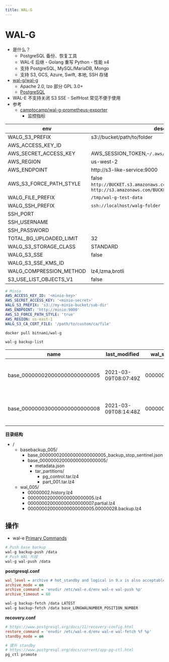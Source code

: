 ```yaml
---
title: WAL-G
---
```


# WAL-G

- 是什么？
  - PostgreSQL 备份、恢复工具
  - WAL-E 后继 - Golang 重写 Python - 性能 x4
  - 支持 PostgreSQL, MySQL/MariaDB, Mongo
  - 支持 S3, GCS, Azure, Swift, 本地, SSH 存储
- [wal-g/wal-g](https://github.com/wal-g/wal-g)
  - Apache 2.0, lzo 部分 GPL 3.0+
  - [PostgreSQL](https://github.com/wal-g/wal-g/blob/master/PostgreSQL.md)
- WAL-E 不支持关闭 S3 SSE - SelfHost 常见不便于使用
- 参考
  - [camptocamp/wal-g-prometheus-exporter](https://github.com/camptocamp/wal-g-prometheus-exporter)
    - 监控指标

| env                     | desc                                                                                   |
| ----------------------- | -------------------------------------------------------------------------------------- |
| WALG_S3_PREFIX          | s3://bucket/path/to/folder                                                             |
| AWS_ACCESS_KEY_ID       |
| AWS_SECRET_ACCESS_KEY   | AWS_SESSION_TOKEN,`~/.aws/credentials`,AWS_PROFILE                                     |
| AWS_REGION              | us-west-2                                                                              |
| AWS_ENDPOINT            | http://s3-like-service:9000                                                            |
| AWS_S3_FORCE_PATH_STYLE | false<br/>`http://BUCKET.s3.amazonaws.com/KEY` -> `http://s3.amazonaws.com/BUCKET/KEY` |
| WALG_FILE_PREFIX        | `/tmp/wal-g-test-data`                                                                 |
| WALG_SSH_PREFIX         | `ssh://localhost/walg-folder`                                                          |
| SSH_PORT                |
| SSH_USERNAME            |
| SSH_PASSWORD            |
| TOTAL_BG_UPLOADED_LIMIT | 32                                                                                     |
| WALG_S3_STORAGE_CLASS   | STANDARD                                                                               |
| WALG_S3_SSE             | false                                                                                  |
| WALG_S3_SSE_KMS_ID      |
| WALG_COMPRESSION_METHOD | lz4,lzma,brotli                                                                        |
| S3_USE_LIST_OBJECTS_V1  | false                                                                                  |

```yaml
# Minio
AWS_ACCESS_KEY_ID: '<minio-key>'
AWS_SECRET_ACCESS_KEY: '<minio-secret>'
WALG_S3_PREFIX: 's3://my-minio-bucket/sub-dir'
AWS_ENDPOINT: 'http://minio:9000'
AWS_S3_FORCE_PATH_STYLE: 'true'
AWS_REGION: us-east-1
WALG_S3_CA_CERT_FILE: '/path/to/custom/ca/file'
```

```bash
docker pull bitnami/wal-g
```

```bash
wal-g backup-list
```

| name                          | last_modified        | wal_segment_backup_start | start_time                      | finish_time                     | hostname  | data_dir                          | pg_version | start_lsn | finish_lsn | is_permanent |
| ----------------------------- | -------------------- | ------------------------ | ------------------------------- | ------------------------------- | --------- | --------------------------------- | ---------- | --------- | ---------- | ------------ |
| base_000000020000000000000005 | 2021-03-09T08:07:49Z | 000000020000000000000005 | Tuesday, 09-Mar-21 08:07:43 UTC | Tuesday, 09-Mar-21 08:07:49 UTC | acid-demo | /home/postgres/pgdata/pgroot/data | 130002     | 83886120  | 83927800   | false        |
| base_000000030000000000000008 | 2021-03-09T08:14:48Z | 000000030000000000000008 | Tuesday, 09-Mar-21 08:14:42 UTC | Tuesday, 09-Mar-21 08:14:48 UTC | acid-demo | /home/postgres/pgdata/pgroot/data | 130002     | 134217768 | 134250592  | false        |

__目录结构__

* /
  * basebackup_005/
    * base_000000020000000000000005_backup_stop_sentinel.json
    * base_000000020000000000000005/
      * metadata.json
      * tar_partitions/
        * pg_control.tar.lz4
        * part_001.tar.lz4
  * wal_005/
    * 00000002.history.lz4
    * 000000020000000000000005.lz4
    * 000000020000000000000007.partial.lz4
    * 000000020000000000000005.00000028.backup.lz4

## 操作
* wal-e [Primary Commands](https://github.com/wal-e/wal-e#id1)

```bash
# Push base backup
wal-g backup-push /data
# Push WAL 片段
wal-g wal-push /data
```


__postgresql.conf__

```ini
wal_level = archive # hot_standby and logical in 9.x is also acceptable
archive_mode = on
archive_command = 'envdir /etc/wal-e.d/env wal-e wal-push %p'
archive_timeout = 60
```

```bash
wal-g backup-fetch /data LATEST
wal-g backup-fetch /data base_LONGWALNUMBER_POSITION_NUMBER
```

__recovery.conf__

```ini
# https://www.postgresql.org/docs/11/recovery-config.html
restore_command = 'envdir /etc/wal-e.d/env wal-e wal-fetch %f %p'
standby_mode = on
```

```bash
# 提升 standby
# https://www.postgresql.org/docs/current/app-pg-ctl.html
pg_ctl promote
```
